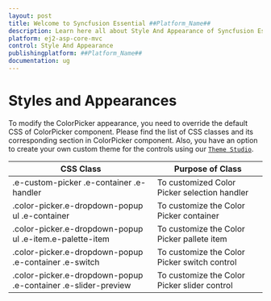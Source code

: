 ```yaml
---
layout: post
title: Welcome to Syncfusion Essential ##Platform_Name##
description: Learn here all about Style And Appearance of Syncfusion Essential ##Platform_Name## widgets based on HTML5 and jQuery.
platform: ej2-asp-core-mvc
control: Style And Appearance
publishingplatform: ##Platform_Name##
documentation: ug
---
```



# Styles and Appearances

To modify the ColorPicker appearance, you need to override the default CSS of ColorPicker component. Please find the list of CSS classes and its corresponding section in ColorPicker component. Also, you have an option to create your own custom theme for the controls using our [`Theme Studio`](https://ej2.syncfusion.com/themestudio/?theme=material).

CSS Class | Purpose of Class
-----|-----
|.e-custom-picker .e-container .e-handler|To customized Color Picker selection handler
|.color-picker.e-dropdown-popup ul .e-container|To customize the Color Picker container
|.color-picker.e-dropdown-popup ul .e-item.e-palette-item|To customize the Color Picker pallete item
|.color-picker.e-dropdown-popup .e-container .e-switch|To customize the Color Picker switch control
|.color-picker.e-dropdown-popup .e-container .e-slider-preview|To customize the Color Picker slider control